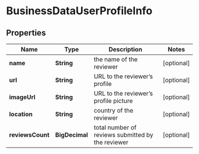 

# BusinessDataUserProfileInfo


## Properties

| Name | Type | Description | Notes |
|------------ | ------------- | ------------- | -------------|
|**name** | **String** | the name of the reviewer |  [optional] |
|**url** | **String** | URL to the reviewer’s profile |  [optional] |
|**imageUrl** | **String** | URL to the reviewer’s profile picture |  [optional] |
|**location** | **String** | country of the reviewer |  [optional] |
|**reviewsCount** | **BigDecimal** | total number of reviews submitted by the reviewer |  [optional] |



